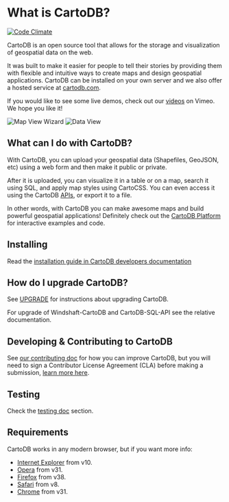 # What is CartoDB?

[![Code Climate](https://codeclimate.com/github/CartoDB/cartodb20.png)](https://codeclimate.com/github/CartoDB/cartodb20)

CartoDB is an open source tool that allows for the storage and
visualization of geospatial data on the web.

It was built to make it easier for people to tell their stories by
providing them with flexible and intuitive ways to create maps and design
geospatial applications. CartoDB can be installed on your own server
and we also offer a hosted service at [cartodb.com](http://cartodb.com).

If you would like to see some live demos, check out our
[videos](http://www.vimeo.com/channels/cartodb) on Vimeo.
We hope you like it!

![Map View Wizard](http://cartodb.s3.amazonaws.com/github/map_view_wizard.png)
![Data View](http://cartodb.s3.amazonaws.com/github/data_view.png)

## What can I do with CartoDB?

With CartoDB, you can upload your geospatial data (Shapefiles, GeoJSON,
etc) using a web form and then make it public or private.

After it is uploaded, you can visualize it in a table or on a map, search
it using SQL, and apply map styles using CartoCSS. You can even access it
using the CartoDB [APIs](http://docs.cartodb.com/#cartodb-platform), or export it
to a file.

In other words, with CartoDB you can make awesome maps and build
powerful geospatial applications! Definitely check out the [CartoDB
Platform](https://cartodb.com/platform) for interactive examples
and code.


## Installing

Read the [installation guide in CartoDB developers documentation](http://cartodb.readthedocs.org/en/latest/install.html)

## How do I upgrade CartoDB?

See [UPGRADE](UPGRADE) for instructions about upgrading CartoDB.

For upgrade of Windshaft-CartoDB and CartoDB-SQL-API see the relative
documentation.

## Developing & Contributing to CartoDB

See [our contributing doc](CONTRIBUTING.md) for how you can improve CartoDB, but you will need to sign a Contributor License Agreement (CLA) before making a submission, [learn more here](https://cartodb.com/contributing).

## Testing

Check the [testing doc](TESTING.md) section.

## Requirements

CartoDB works in any modern browser, but if you want more info:

- [Internet Explorer](http://windows.microsoft.com/en-us/internet-explorer/download-ie) from v10.
- [Opera](http://www.opera.com/) from v31.
- [Firefox](https://www.mozilla.org/en-US/firefox/new/) from v38.
- [Safari](http://www.apple.com/safari/) from v8.
- [Chrome](https://www.google.com/chrome/browser/desktop/) from v31.
